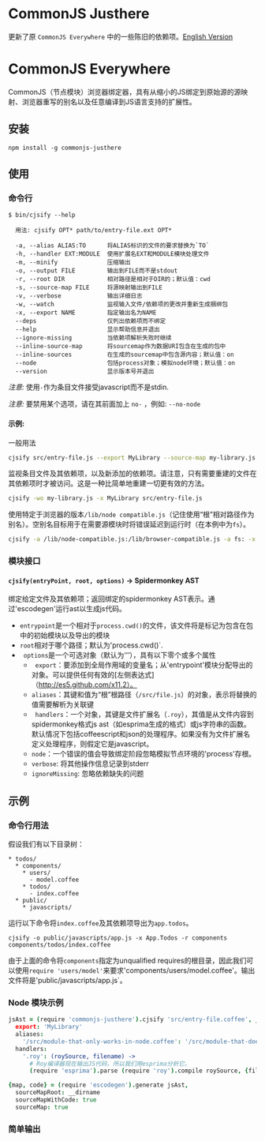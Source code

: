 # CommonJS Justhere
更新了原 `CommonJS Everywhere` 中的一些陈旧的依赖项。[English Version](./README-CommonJS-Everywhere.md)

# CommonJS Everywhere

CommonJS（节点模块）浏览器绑定器，具有从缩小的JS绑定到原始源的源映射、浏览器重写的别名以及任意编译到JS语言支持的扩展性。

## 安装

    npm install -g commonjs-justhere

## 使用

### 命令行

    $ bin/cjsify --help

      用法: cjsify OPT* path/to/entry-file.ext OPT*

      -a, --alias ALIAS:TO      将ALIAS标识的文件的要求替换为`TO`
      -h, --handler EXT:MODULE  使用扩展名EXT和MODULE模块处理文件
      -m, --minify              压缩输出
      -o, --output FILE         输出到FILE而不是stdout
      -r, --root DIR            相对路径是相对于DIR的；默认值：cwd
      -s, --source-map FILE     将源映射输出到FILE
      -v, --verbose             输出详细日志
      -w, --watch               监视输入文件/依赖项的更改并重新生成捆绑包
      -x, --export NAME         指定输出名为NAME
      --deps                    仅列出依赖项而不绑定
      --help                    显示帮助信息并退出
      --ignore-missing          当依赖项解析失败时继续
      --inline-source-map       将sourcemap作为数据URI包含在生成的包中
      --inline-sources          在生成的sourcemap中包含源内容；默认值：on
      --node                    包括process对象；模拟node环境；默认值：on
      --version                 显示版本号并退出

*注意:* 使用`-`作为条目文件接受javascript而不是stdin.

*注意:* 要禁用某个选项，请在其前面加上 `no-` ，例如: `--no-node`

#### 示例:

一般用法

```bash
cjsify src/entry-file.js --export MyLibrary --source-map my-library.js.map >my-library.js
```

监视条目文件及其依赖项，以及新添加的依赖项。请注意，只有需要重建的文件在其依赖项时才被访问。这是一种比简单地重建一切更有效的方法。

```bash
cjsify -wo my-library.js -x MyLibrary src/entry-file.js
```

使用特定于浏览器的版本`/lib/node compatible.js`（记住使用“根”相对路径作为别名）。空别名目标用于在需要源模块时将错误延迟到运行时（在本例中为`fs`）。

```bash
cjsify -a /lib/node-compatible.js:/lib/browser-compatible.js -a fs: -x MyLibrary lib/entry-file.js
```

### 模块接口

#### `cjsify(entryPoint, root, options)` → Spidermonkey AST
绑定给定文件及其依赖项；返回绑定的spidermonkey AST表示。通过'escodegen'运行ast以生成js代码。

* `entrypoint`是一个相对于`process.cwd()`的文件，该文件将是标记为包含在包中的初始模块以及导出的模块
* `root`相对于哪个路径；默认为'process.cwd()`.
* ` options`是一个可选对象（默认为‘’’），具有以下零个或多个属性
    * ` export`：要添加到全局作用域的变量名；从'entrypoint'模块分配导出的对象。可以提供任何有效的[左侧表达式]（http://es5.github.com/x11.2）。
    * `aliases`：其键和值为“根”根路径（`/src/file.js`）的对象，表示将替换的值需要解析为关联键
    * ` handlers`：一个对象，其键是文件扩展名（`.roy`），其值是从文件内容到spidermonkey格式js ast（如esprima生成的格式）或js字符串的函数。默认情况下包括coffeescript和json的处理程序。如果没有为文件扩展名定义处理程序，则假定它是javascript。
    * `node`：一个错误的值会导致绑定阶段忽略模拟节点环境的'process'存根。
    * `verbose`: 将其他操作信息记录到stderr
    * `ignoreMissing`: 忽略依赖缺失的问题

## 示例

### 命令行用法

假设我们有以下目录树：

```
* todos/
  * components/
    * users/
      - model.coffee
    * todos/
      - index.coffee
  * public/
    * javascripts/
```
运行以下命令将`index.coffee`及其依赖项导出为`app.todos`。

```
cjsify -o public/javascripts/app.js -x App.Todos -r components components/todos/index.coffee
```

由于上面的命令将`components`指定为unqualified requires的根目录，因此我们可以使用`require 'users/model'`来要求'components/users/model.coffee'。输出文件将是'public/javascripts/app.js`。
### Node 模块示例

```coffee
jsAst = (require 'commonjs-justhere').cjsify 'src/entry-file.coffee', __dirname,
  export: 'MyLibrary'
  aliases:
    '/src/module-that-only-works-in-node.coffee': '/src/module-that-does-the-same-thing-in-the-browser.coffee'
  handlers:
    '.roy': (roySource, filename) ->
      # Roy编译器现在输出JS代码，所以我们用esprima分析它。
      (require 'esprima').parse (require 'roy').compile roySource, {filename}

{map, code} = (require 'escodegen').generate jsAst,
  sourceMapRoot: __dirname
  sourceMapWithCode: true
  sourceMap: true
```

### 简单输出
